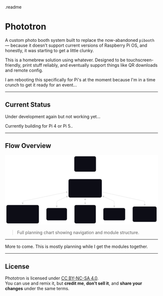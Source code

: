 .readme

# Phototron

A custom photo booth system built to replace the now-abandoned `pibooth` — because it doesn’t support current versions of Raspberry Pi OS, and honestly, it was starting to get a little clunky.

This is a homebrew solution using whatever. Designed to be touchscreen-friendly, print stuff reliably, and eventually support things like QR downloads and remote config.

I am rebooting this specifically for Pi's at the moment because I'm in a time crunch to get it ready for an event...

---

## Current Status

Under development again but not working yet...

Currently building for Pi 4 or Pi 5.. 

---

## Flow Overview

![Flowchart Overview](docs/chart.svg)

> Full planning chart showing navigation and module structure.

---

More to come. This is mostly planning while I get the modules together.

---

## License

Phototron is licensed under [CC BY-NC-SA 4.0](https://creativecommons.org/licenses/by-nc-sa/4.0/).  
You can use and remix it, but **credit me**, **don’t sell it**, and **share your changes** under the same terms.